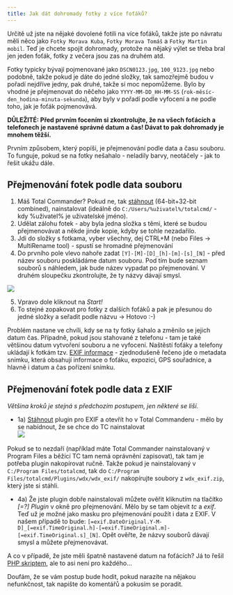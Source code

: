 ```yaml
---
title: Jak dát dohromady fotky z více foťáků?
---
```


Určitě už jste na nějaké dovolené fotili na více foťáků, takže jste po návratu měli něco jako `Fotky Morava Kuba`, `Fotky Morava Tomáš` a `Fotky Martin mobil`. Teď je chcete spojit dohromady, protože na nějaký výlet se třeba bral jen jeden foťák, fotky z večera jsou zas na druhém atd.

Fotky typicky bývají pojmenované jako `DSCN0123.jpg`, `100_9123.jpg` nebo podobně, takže pokud je dáte do jedné složky, tak samozřejmě budou v pořadí nejdříve jedny, pak druhé, takže si moc nepomůžeme. Bylo by vhodné je přejmenovat do něčeho jako `YYYY-MM-DD_HH-MM-SS` (`rok-měsíc-den_hodina-minuta-sekunda`), aby byly v pořadí podle vyfocení a ne podle toho, jak je foťák pojmenovává.

**DŮLEŽITÉ: Před prvním focením si zkontrolujte, že na všech foťácích a telefonech je nastavené správné datum a čas! Dávat to pak dohromady je mnohem těžší.**


Prvním způsobem, který popíši, je přejmenování podle data a času souboru. To funguje, pokud se na fotky nešahalo - neladily barvy, neotáčely - jak to řešit ukážu dále.

Přejmenování fotek podle data souboru
-------------------------------------------------------
1. Máš Total Commander? Pokud ne, tak [stáhnout](http://ghisler.com/amazons3.php) (64-bit+32-bit combined), nainstalovat (ideálně do `C:/Users/%uživatel%/totalcmd/` - kdy %uživatel% je uživatelské jméno).
2. Udělat zálohu fotek - aby byla jedna složka s těmi, které se budou přejmenovávat a někde jinde kopie, kdyby se tohle nezadařilo.
3. Jdi do složky s fotkama, vyber všechny, dej CTRL+M (nebo Files -> MultiRename tool) - spustí se hromadné přejmenování
4. Do prvního pole vlevo nahoře zadat `[Y]-[M]-[D]_[h]-[m]-[s]_[N]` - před název souboru poskládáme datum souboru. Pod tím bude seznam souborů s náhledem, jak bude název vypadat po přejmenování. V druhém sloupečku zkontrolujte, že ty názvy dávají smysl.

![](/data/2013/2013-08-29-jak-dat-dohromady-fotky-z-vice-fotaku/2013-08-28-photo-rename-01-tc-rename.png)

5. Vpravo dole kliknout na *Start!*
6. To stejné zopakovat pro fotky z dalších foťáků a pak je přesunou do jedné složky a seřadit podle názvu -> Hotovo :-)


Problém nastane ve chvíli, kdy se na ty fotky šahalo a změnilo se jejich datum čas. Případně, pokud jsou stahované z telefonu - tam je také většinou datum vytvoření souboru a ne vyfocení. Naštěstí foťáky a telefony ukládají k fotkám tzv. [EXIF informace](http://en.wikipedia.org/wiki/Exchangeable_image_file_format) - zjednodušeně řečeno jde o metadata snímku, která obsahují informace o foťáku, expozici, GPS souřadnice, a hlavně i datum a čas pořízení snímku.

Přejmenování fotek podle data z EXIF
--------------------------------------------------
*Většina kroků je stejná s předchozím postupem, jen některé se liší.*

- 1a) [Stáhnout](http://ghisler.fileburst.com/content/wdx_exif.zip) plugin pro EXIF a otevřít ho v Total Commanderu - mělo by se nabídnout, že se chce do TC nainstalovat<br>
![](/data/2013/2013-08-29-jak-dat-dohromady-fotky-z-vice-fotaku/2013-08-28-photo-rename-02-tc-install.png)

Pokud se to nezdaří (například máte Total Commander nainstalovaný v Program Files a běžící TC tam nemá oprávnění zapisovat), tak tam je potřeba plugin nakopírovat ručně. Takže pokud je nainstalovaný v `C:/Program Files/totalcmd`, tak do `C:/Program Files/totalcmd/Plugins/wdx/wdx_exif/` nakopírujte soubory z `wdx_exif.zip`, který jste si stáhli.

- 4a) Že jste plugin dobře nainstalovali můžete ověřit kliknutím na tlačítko *[=?] Plugin* v okně pro přejmenování. Mělo by se tam objevit *tc* a *exif*. Teď už je možné jako masku pro přejmenování použít i data z EXIF. V našem případě to bude: `[=exif.DateOriginal.Y-M-D]_[=exif.TimeOriginal.h]-[=exif.TimeOriginal.m]-[=exif.TimeOriginal.s]_[N]`. Opět ověřte, že názvy souborů dávají smysl a můžete přejmenovávat.


A co v případě, že jste měli špatně nastavené datum na foťácích? Já to řešil [PHP skriptem](https://gist.github.com/mhujer/6078439), ale to asi není pro každého...



Doufám, že se vám postup bude hodit, pokud narazíte na nějakou nefunkčnost, tak napište do komentářů a pokusím se poradit.
